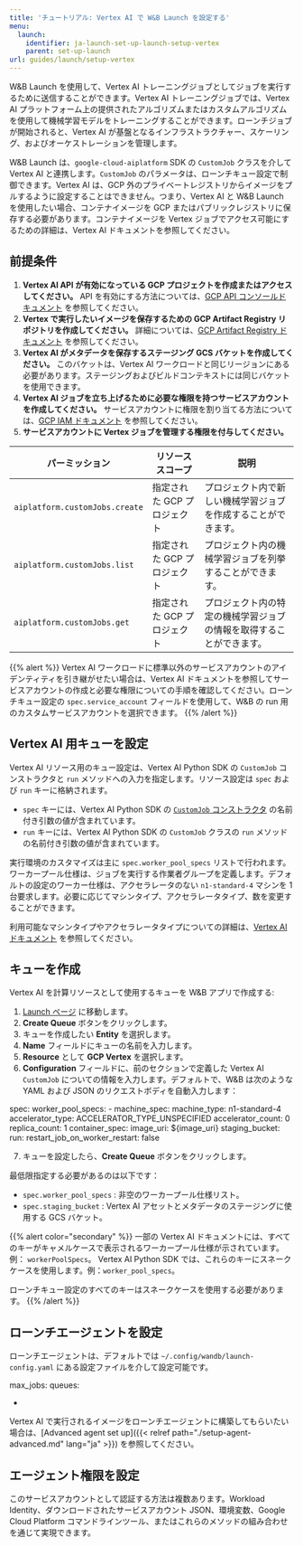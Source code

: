 ```yaml
---
title: 'チュートリアル: Vertex AI で W&B Launch を設定する'
menu:
  launch:
    identifier: ja-launch-set-up-launch-setup-vertex
    parent: set-up-launch
url: guides/launch/setup-vertex
---
```


W&B Launch を使用して、Vertex AI トレーニングジョブとしてジョブを実行するために送信することができます。Vertex AI トレーニングジョブでは、Vertex AI プラットフォーム上の提供されたアルゴリズムまたはカスタムアルゴリズムを使用して機械学習モデルをトレーニングすることができます。ローンチジョブが開始されると、Vertex AI が基盤となるインフラストラクチャー、スケーリング、およびオーケストレーションを管理します。

W&B Launch は、`google-cloud-aiplatform` SDK の `CustomJob` クラスを介して Vertex AI と連携します。`CustomJob` のパラメータは、ローンチキュー設定で制御できます。Vertex AI は、GCP 外のプライベートレジストリからイメージをプルするように設定することはできません。つまり、Vertex AI と W&B Launch を使用したい場合、コンテナイメージを GCP またはパブリックレジストリに保存する必要があります。コンテナイメージを Vertex ジョブでアクセス可能にするための詳細は、Vertex AI ドキュメントを参照してください。

## 前提条件

1. **Vertex AI API が有効になっている GCP プロジェクトを作成またはアクセスしてください。** API を有効にする方法については、[GCP API コンソールドキュメント](https://support.google.com/googleapi/answer/6158841?hl=ja) を参照してください。
2. **Vertex で実行したいイメージを保存するための GCP Artifact Registry リポジトリを作成してください。** 詳細については、[GCP Artifact Registry ドキュメント](https://cloud.google.com/artifact-registry/docs/overview) を参照してください。
3. **Vertex AI がメタデータを保存するステージング GCS バケットを作成してください。** このバケットは、Vertex AI ワークロードと同じリージョンにある必要があります。ステージングおよびビルドコンテキストには同じバケットを使用できます。
4. **Vertex AI ジョブを立ち上げるために必要な権限を持つサービスアカウントを作成してください。** サービスアカウントに権限を割り当てる方法については、[GCP IAM ドキュメント](https://cloud.google.com/iam/docs/creating-managing-service-accounts) を参照してください。
5. **サービスアカウントに Vertex ジョブを管理する権限を付与してください。**

| パーミッション                     | リソーススコープ        | 説明                                                                              |
| ---------------------------------- | --------------------- | --------------------------------------------------------------------------------- |
| `aiplatform.customJobs.create`     | 指定された GCP プロジェクト | プロジェクト内で新しい機械学習ジョブを作成することができます。                                       |
| `aiplatform.customJobs.list`       | 指定された GCP プロジェクト | プロジェクト内の機械学習ジョブを列挙することができます。                                           |
| `aiplatform.customJobs.get`        | 指定された GCP プロジェクト | プロジェクト内の特定の機械学習ジョブの情報を取得することができます。                                         |

{{% alert %}}
Vertex AI ワークロードに標準以外のサービスアカウントのアイデンティティを引き継がせたい場合は、Vertex AI ドキュメントを参照してサービスアカウントの作成と必要な権限についての手順を確認してください。ローンチキュー設定の `spec.service_account` フィールドを使用して、W&B の run 用のカスタムサービスアカウントを選択できます。
{{% /alert %}}

## Vertex AI 用キューを設定

Vertex AI リソース用のキュー設定は、Vertex AI Python SDK の `CustomJob` コンストラクタと `run` メソッドへの入力を指定します。リソース設定は `spec` および `run` キーに格納されます。

- `spec` キーには、Vertex AI Python SDK の [`CustomJob` コンストラクタ](https://cloud.google.com/vertex-ai/docs/pipelines/customjob-component) の名前付き引数の値が含まれています。
- `run` キーには、Vertex AI Python SDK の `CustomJob` クラスの `run` メソッドの名前付き引数の値が含まれています。

実行環境のカスタマイズは主に `spec.worker_pool_specs` リストで行われます。ワーカープール仕様は、ジョブを実行する作業者グループを定義します。デフォルトの設定のワーカー仕様は、アクセラレータのない `n1-standard-4` マシンを 1 台要求します。必要に応じてマシンタイプ、アクセラレータタイプ、数を変更することができます。

利用可能なマシンタイプやアクセラレータタイプについての詳細は、[Vertex AI ドキュメント](https://cloud.google.com/vertex-ai/docs/reference/rest/v1/MachineSpec) を参照してください。

## キューを作成

Vertex AI を計算リソースとして使用するキューを W&B アプリで作成する:

1. [Launch ページ](https://wandb.ai/launch) に移動します。
2. **Create Queue** ボタンをクリックします。
3. キューを作成したい **Entity** を選択します。
4. **Name** フィールドにキューの名前を入力します。
5. **Resource** として **GCP Vertex** を選択します。
6. **Configuration** フィールドに、前のセクションで定義した Vertex AI `CustomJob` についての情報を入力します。デフォルトで、W&B は次のような YAML および JSON のリクエストボディを自動入力します：

spec:
  worker_pool_specs:
    - machine_spec:
        machine_type: n1-standard-4
        accelerator_type: ACCELERATOR_TYPE_UNSPECIFIED
        accelerator_count: 0
      replica_count: 1
      container_spec:
        image_uri: ${image_uri}
  staging_bucket: <REQUIRED>
run:
  restart_job_on_worker_restart: false

7. キューを設定したら、**Create Queue** ボタンをクリックします。

最低限指定する必要があるのは以下です：

- `spec.worker_pool_specs` : 非空のワーカープール仕様リスト。
- `spec.staging_bucket` : Vertex AI アセットとメタデータのステージングに使用する GCS バケット。

{{% alert color="secondary" %}}
一部の Vertex AI ドキュメントには、すべてのキーがキャメルケースで表示されるワーカープール仕様が示されています。例： `workerPoolSpecs`。 Vertex AI Python SDK では、これらのキーにスネークケースを使用します。例：`worker_pool_specs`。

ローンチキュー設定のすべてのキーはスネークケースを使用する必要があります。
{{% /alert %}}

## ローンチエージェントを設定

ローンチエージェントは、デフォルトでは `~/.config/wandb/launch-config.yaml` にある設定ファイルを介して設定可能です。

max_jobs: <n-concurrent-jobs>
queues:
  - <queue-name>

Vertex AI で実行されるイメージをローンチエージェントに構築してもらいたい場合は、[Advanced agent set up]({{< relref path="./setup-agent-advanced.md" lang="ja" >}}) を参照してください。

## エージェント権限を設定

このサービスアカウントとして認証する方法は複数あります。Workload Identity、ダウンロードされたサービスアカウント JSON、環境変数、Google Cloud Platform コマンドラインツール、またはこれらのメソッドの組み合わせを通じて実現できます。